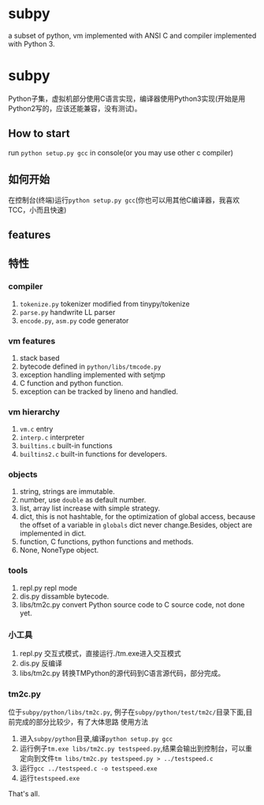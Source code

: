 # subpy
a subset of python, vm implemented with ANSI C and compiler implemented with Python 3.
# subpy
Python子集，虚拟机部分使用C语言实现，编译器使用Python3实现(开始是用Python2写的，应该还能兼容，没有测试)。

## How to start
run `python setup.py gcc` in console(or you may use other c compiler)
## 如何开始
在控制台(终端)运行`python setup.py gcc`(你也可以用其他C编译器，我喜欢TCC，小而且快速)

## features
## 特性

### compiler
1. `tokenize.py` tokenizer modified from tinypy/tokenize
2. `parse.py` handwrite LL parser
3. `encode.py`, `asm.py` code generator

### vm features
1. stack based
2. bytecode defined in `python/libs/tmcode.py`
3. exception handling implemented with setjmp
4. C function and python function.
5. exception can be tracked by lineno and handled.

### vm hierarchy
1. `vm.c` entry
2. `interp.c` interpreter
3. `builtins.c` built-in functions
4. `builtins2.c` built-in functions for developers.

### objects
1. string, strings are immutable.
2. number, use `double` as default number.
3. list, array list increase with simple strategy.
4. dict, this is not hashtable, for the optimization of global access, because the offset of a variable in `globals` dict never change.Besides, object are implemented in dict.
5. function, C functions, python functions and methods.
6. None, NoneType object.

### tools
1. repl.py repl mode
2. dis.py dissamble bytecode.
3. libs/tm2c.py convert Python source code to C source code, not done yet.

### 小工具
1. repl.py 交互式模式，直接运行./tm.exe进入交互模式
2. dis.py 反编译
3. libs/tm2c.py 转换TMPython的源代码到C语言源代码，部分完成。

### tm2c.py
位于`subpy/python/libs/tm2c.py`, 例子在`subpy/python/test/tm2c/`目录下面,目前完成的部分比较少，有了大体思路
使用方法
1. 进入`subpy/python`目录,编译`python setup.py gcc`
2. 运行例子`tm.exe libs/tm2c.py testspeed.py`,结果会输出到控制台，可以重定向到文件`tm libs/tm2c.py testspeed.py > ../testspeed.c`
3. 运行`gcc ../testspeed.c -o testspeed.exe`
4. 运行`testspeed.exe`

That's all.

